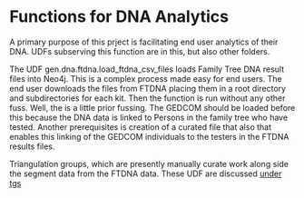 <h1>Functions for DNA Analytics</h1>

A primary purpose of this prject is facilitating end user analytics of their DNA. UDFs subserving this function are in this, but also other folders. <br>

The UDF gen.dna.ftdna.load_ftdna_csv_files loads Family Tree DNA result files into Neo4j. This is a complex process made easy for end users. The end user downloads the files from FTDNA placing them in a root directory and subdirectories for each kit. Then the function is run without any other fuss. Well, the is a little prior fussing. The GEDCOM should be loaded before this because the DNA data is linked to Persons in the family tree who have tested. Another prerequisites is creation of a curated file that also that enables this linking of the GEDCOM individuals to the testers in the FTDNA results files.<br>

Triangulation groups, which are presently manually curate work along side the segment data from the FTDNA data. These UDF are discussed <a href="https://github.com/waigitdas/Neo4j-Genealogy-PlugIns/tree/main/java%20classes/tgs">under tgs</a><br>
